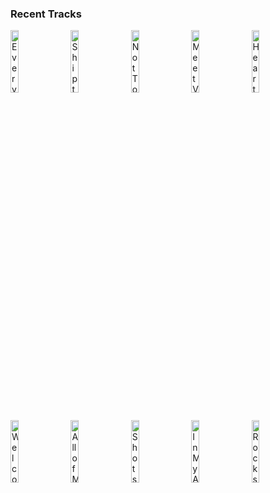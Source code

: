 ### Recent Tracks
[<img src='https://lastfm.freetls.fastly.net/i/u/300x300/d344ad55c902ed4a74794b0f342aef05.png' width='16%' height='16%' alt='Everything Now'>](https://www.last.fm/music/arcade%2bfire/_/everything%2bnow)&nbsp;&nbsp;&nbsp;&nbsp;[<img src='https://lastfm.freetls.fastly.net/i/u/300x300/62a7ece44cc817f60cb3aee900ee5f63.png' width='16%' height='16%' alt='Ship to Wreck'>](https://www.last.fm/music/florence%2b%252b%2bthe%2bmachine/_/ship%2bto%2bwreck)&nbsp;&nbsp;&nbsp;&nbsp;[<img src='https://lastfm.freetls.fastly.net/i/u/300x300/87a30eb6807814daad56c5f56c2971cd.png' width='16%' height='16%' alt='Not Too Late'>](https://www.last.fm/music/moon%2btaxi/_/not%2btoo%2blate)&nbsp;&nbsp;&nbsp;&nbsp;[<img src='https://lastfm.freetls.fastly.net/i/u/300x300/f6cc6a3482d2dfdb81d8fa0895077973.png' width='16%' height='16%' alt='Meet Virginia'>](https://www.last.fm/music/train/_/meet%2bvirginia)&nbsp;&nbsp;&nbsp;&nbsp;[<img src='https://lastfm.freetls.fastly.net/i/u/300x300/b9b4d47b22f84d1acd3cbce1e6430c6f.png' width='16%' height='16%' alt='Heartbeat'>](https://www.last.fm/music/satellite%2bstories/_/heartbeat)&nbsp;&nbsp;&nbsp;&nbsp;<br>[<img src='https://lastfm.freetls.fastly.net/i/u/300x300/7429b46f36d94bdcb207ad50e9da6b56.png' width='16%' height='16%' alt='Welcome Home'>](https://www.last.fm/music/radical%2bface/_/welcome%2bhome)&nbsp;&nbsp;&nbsp;&nbsp;[<img src='https://lastfm.freetls.fastly.net/i/u/300x300/6064e585342f41f09cc375b89c5f69f6.png' width='16%' height='16%' alt='All of Me'>](https://www.last.fm/music/tanlines/_/all%2bof%2bme)&nbsp;&nbsp;&nbsp;&nbsp;[<img src='https://lastfm.freetls.fastly.net/i/u/300x300/74b0399872646052464309d621075339.png' width='16%' height='16%' alt='Shots'>](https://www.last.fm/music/imagine%2bdragons/_/shots)&nbsp;&nbsp;&nbsp;&nbsp;[<img src='https://lastfm.freetls.fastly.net/i/u/300x300/45e56afe6d3c6a00b315a1a384ab5f35.png' width='16%' height='16%' alt='In My Arms'>](https://www.last.fm/music/lucid%2bluv/_/in%2bmy%2barms)&nbsp;&nbsp;&nbsp;&nbsp;[<img src='https://lastfm.freetls.fastly.net/i/u/300x300/ac3137ddcf2a9ef3eb2bb538f8c0491b.png' width='16%' height='16%' alt='Rockshow'>](https://www.last.fm/music/the%2bnicholas/_/rockshow)&nbsp;&nbsp;&nbsp;&nbsp;<br>
